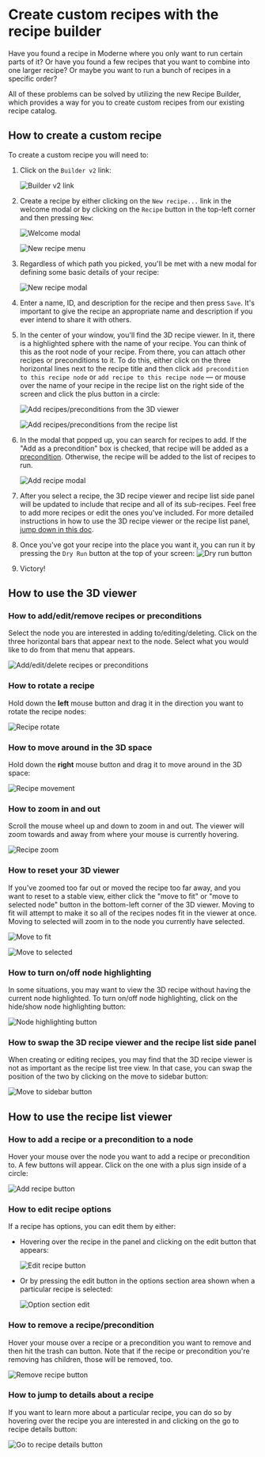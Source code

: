 # Create custom recipes with the recipe builder

Have you found a recipe in Moderne where you only want to run certain parts of it? Or have you found a few recipes that you want to combine into one larger recipe? Or maybe you want to run a bunch of recipes in a specific order?

All of these problems can be solved by utilizing the new Recipe Builder, which provides a way for you to create custom recipes from our existing recipe catalog.

## How to create a custom recipe

To create a custom recipe you will need to:

1. Click on the `Builder v2` link:

    ![Builder v2 link](/.gitbook/assets/builder-v2-link.png)

2. Create a recipe by either clicking on the `New recipe...` link in the welcome modal or by clicking on the `Recipe` button in the top-left corner and then pressing `New`:

    ![Welcome modal](/.gitbook/assets/recipe-welcome-modal.png)

    ![New recipe menu](/.gitbook/assets/new-recipe-menu.gif)

3. Regardless of which path you picked, you'll be met with a new modal for defining some basic details of your recipe:

    ![New recipe modal](/.gitbook/assets/new-recipe-modal.png)

4. Enter a name, ID, and description for the recipe and then press `Save`. It's important to give the recipe an appropriate name and description if you ever intend to share it with others.

5. In the center of your window, you'll find the 3D recipe viewer. In it, there is a highlighted sphere with the name of your recipe. You can think of this as the root node of your recipe. From there, you can attach other recipes or preconditions to it. To do this, either click on the three horizontal lines next to the recipe title and then click `add precondition to this recipe node` or `add recipe to this recipe node` –– or mouse over the name of your recipe in the recipe list on the right side of the screen and click the plus button in a circle:

    ![Add recipes/preconditions from the 3D viewer](/.gitbook/assets/3D-recipe-details.gif)

    ![Add recipes/preconditions from the recipe list](/.gitbook/assets/list-recipe-details.gif)

6. In the modal that popped up, you can search for recipes to add. If the "Add as a precondition" box is checked, that recipe will be added as a [precondition](/user-documentation/moderne-platform/how-to-guides/preconditions.md). Otherwise, the recipe will be added to the list of recipes to run.

    ![Add recipe modal](/.gitbook/assets/add-recipe-modal.png)

7. After you select a recipe, the 3D recipe viewer and recipe list side panel will be updated to include that recipe and all of its sub-recipes. Feel free to add more recipes or edit the ones you've included. For more detailed instructions in how to use the 3D recipe viewer or the recipe list panel, [jump down in this doc](#how-to-use-the-3d-viewer). 

8. Once you've got your recipe into the place you want it, you can run it by  pressing the `Dry Run` button at the top of your screen:
    ![Dry run button](/.gitbook/assets/recipe-dry-run.png)

9. Victory!

## How to use the 3D viewer

### How to add/edit/remove recipes or preconditions

Select the node you are interested in adding to/editing/deleting. Click on the three horizontal bars that appear next to the node. Select what you would like to do from that menu that appears.

![Add/edit/delete recipes or preconditions](/.gitbook/assets/3D-recipe-details.gif)

### How to rotate a recipe

Hold down the **left** mouse button and drag it in the direction you want to rotate the recipe nodes:

![Recipe rotate](/.gitbook/assets/3d-recipe-rotate.gif)

### How to move around in the 3D space

Hold down the **right** mouse button and drag it to move around in the 3D space:

![Recipe movement](/.gitbook/assets/3d-recipe-move.gif)

### How to zoom in and out

Scroll the mouse wheel up and down to zoom in and out. The viewer will zoom towards and away from where your mouse is currently hovering.

![Recipe zoom](/.gitbook/assets/3d-recipe-zoom.gif)

### How to reset your 3D viewer

If you've zoomed too far out or moved the recipe too far away, and you want to reset to a stable view, either click the "move to fit" or "move to selected node" button in the bottom-left corner of the 3D viewer. Moving to fit will attempt to make it so all of the recipes nodes fit in the viewer at once. Moving to selected will zoom in to the node you currently have selected.

![Move to fit](/.gitbook/assets/move-to-fit.png)

![Move to selected](/.gitbook/assets/move-to-selected.png)

### How to turn on/off node highlighting

In some situations, you may want to view the 3D recipe without having the current node highlighted. To turn on/off node highlighting, click on the hide/show node highlighting button:

![Node highlighting button](/.gitbook/assets/hide-node-button.png)

### How to swap the 3D recipe viewer and the recipe list side panel

When creating or editing recipes, you may find that the 3D recipe viewer is not as important as the recipe list tree view. In that case, you can swap the position of the two by clicking on the move to sidebar button:

![Move to sidebar button](/.gitbook/assets/move-to-sidebar.png)

## How to use the recipe list viewer

### How to add a recipe or a precondition to a node

Hover your mouse over the node you want to add a recipe or precondition to. A few buttons will appear. Click on the one with a plus sign inside of a circle:

![Add recipe button](/.gitbook/assets/add-recipe-button.png)

### How to edit recipe options

If a recipe has options, you can edit them by either:

* Hovering over the recipe in the panel and clicking on the edit button that appears:

    ![Edit recipe button](/.gitbook/assets/edit-recipe-button.png)

* Or by pressing the edit button in the options section area shown when a particular recipe is selected:

    ![Option section edit](/.gitbook/assets/option-list-edit.png)

### How to remove a recipe/precondition

Hover your mouse over a recipe or a precondition you want to remove and then hit the trash can button. Note that if the recipe or precondition you're removing has children, those will be removed, too.   

![Remove recipe button](/.gitbook/assets/remove-recipe-button.png)

### How to jump to details about a recipe

If you want to learn more about a particular recipe, you can do so by hovering over the recipe you are interested in and clicking on the go to recipe details button:

![Go to recipe details button](/.gitbook/assets/go-to-recipe-button.png)
